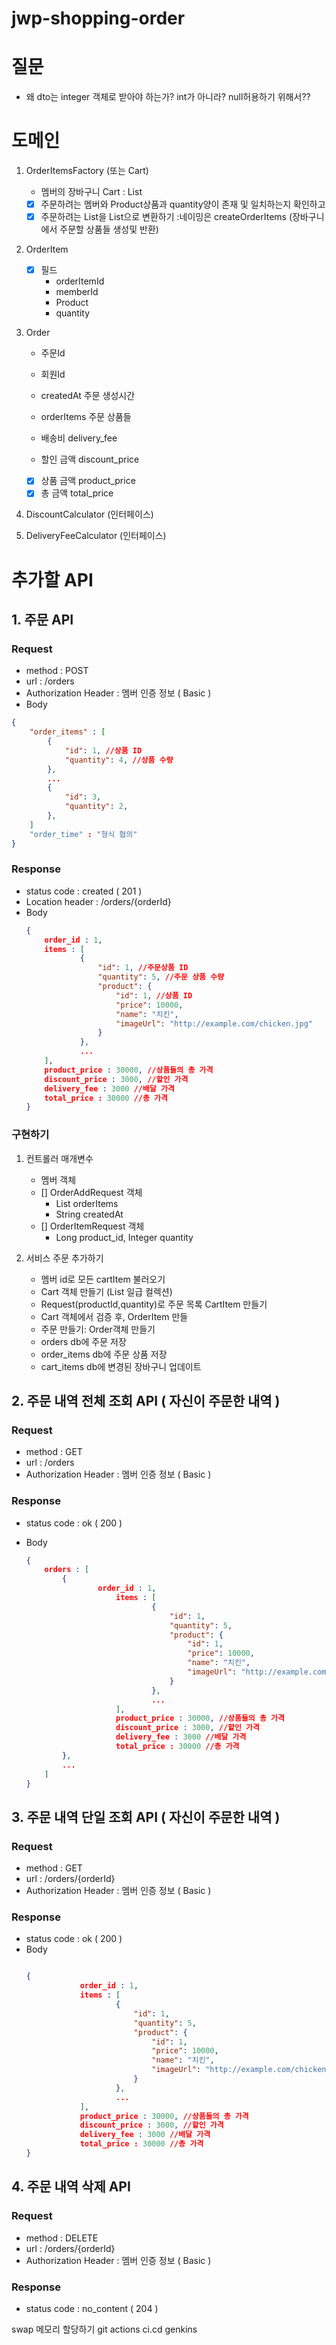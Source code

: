 # jwp-shopping-order

# 질문
- 왜 dto는 integer 객체로 받아야 하는가? int가 아니라? null허용하기 위해서??


# 도메인
1. OrderItemsFactory (또는 Cart)
    - 멤버의 장바구니 Cart : List<CartItem>
    - [x] 주문하려는 멤버와 Product상품과 quantity양이 존재 및 일치하는지 확인하고
    - [x] 주문하려는 List<CartItem>을 List<OrderItem>으로 변환하기
      :네이밍은 createOrderItems (장바구니에서 주문할 상품들 생성및 반환)
2. OrderItem
    - [x] 필드
      - orderItemId
      - memberId
      - Product
      - quantity

3. Order
    - 주문Id
    - 회원Id
    - createdAt 주문 생성시간
    - orderItems 주문 상품들
   
    - 배송비 delivery_fee
    - 할인 금액 discount_price
    - [x] 상품 금액 product_price
    - [x] 총 금액 total_price

4. DiscountCalculator (인터페이스)

5. DeliveryFeeCalculator (인터페이스)

# 추가할 API

## 1. 주문 API
### Request
- method : POST
- url : /orders
- Authorization Header : 멤버 인증 정보 ( Basic )
- Body
```json
{
	"order_items" : [
		{
			"id": 1, //상품 ID
			"quantity": 4, //상품 수량
		},
		...
		{
			"id": 3,
			"quantity": 2,
		},
	]
	"order_time" : "형식 협의"
}
```

### Response
- status code : created ( 201 )
- Location header : /orders/{orderId}
- Body
    ```json
    {
    	order_id : 1,
    	items : [
    			{
    			    "id": 1, //주문상품 ID
    			    "quantity": 5, //주문 상품 수량
    			    "product": {
    			        "id": 1, //상품 ID
    			        "price": 10000,
    			        "name": "치킨",
    			        "imageUrl": "http://example.com/chicken.jpg"
    			    }
    			},
    			...
    	],
    	product_price : 30000, //상품들의 총 가격
    	discount_price : 3000, //할인 가격
    	delivery_fee : 3000 //배달 가격
    	total_price : 30000 //총 가격
    }
    ```


### 구현하기

1. 컨트롤러 매개변수
    - 멤버 객체 
    - [] OrderAddRequest 객체
      - List<OrderItemRequest> orderItems
      - String createdAt
    - [] OrderItemRequest 객체
      - Long product_id, Integer quantity
          
2. 서비스 주문 추가하기
   - 멤버 id로 모든 cartItem 불러오기
   - Cart 객체 만들기 (List<CartItem> 일급 컬렉션)
   - Request(productId,quantity)로 주문 목록 CartItem 만들기
   - Cart 객체에서 검증 후, OrderItem 만들
   - 주문 만들기: Order객체 만들기
   - orders db에 주문 저장
   - order_items db에 주문 상품 저장
   - cart_items db에 변경된 장바구니 업데이트




## 2. 주문 내역 전체 조회 API ( 자신이 주문한 내역 )
### Request
- method : GET
- url : /orders
- Authorization Header : 멤버 인증 정보 ( Basic )

### Response
- status code : ok ( 200 )
- Body

    ```json
    {
    	orders : [
    		{
    				order_id : 1,
    					items : [
    							{
    							    "id": 1,
    							    "quantity": 5,
    							    "product": {
    							        "id": 1,
    							        "price": 10000,
    							        "name": "치킨",
    							        "imageUrl": "http://example.com/chicken.jpg"
    							    }
    							},
    							...
    					],
    					product_price : 30000, //상품들의 총 가격
    					discount_price : 3000, //할인 가격
    					delivery_fee : 3000 //배달 가격
    					total_price : 30000 //총 가격
    		},
    		...
    	]
    }
    ```




## 3. 주문 내역 단일 조회 API ( 자신이 주문한 내역 )
### Request
- method : GET
- url : /orders/{orderId}
- Authorization Header : 멤버 인증 정보 ( Basic )

### Response
- status code : ok ( 200 )
- Body
    ```json
    
    {
    			order_id : 1,
    			items : [
    					{
    					    "id": 1,
    					    "quantity": 5,
    					    "product": {
    					        "id": 1,
    					        "price": 10000,
    					        "name": "치킨",
    					        "imageUrl": "http://example.com/chicken.jpg"
    					    }
    					},
    					...
    			],
    			product_price : 30000, //상품들의 총 가격
    			discount_price : 3000, //할인 가격
    			delivery_fee : 3000 //배달 가격
    			total_price : 30000 //총 가격
    }
    ```




## 4. 주문 내역 삭제 API
### Request
- method : DELETE
- url : /orders/{orderId}
- Authorization Header : 멤버 인증 정보 ( Basic )

### Response
- status code :  no_content ( 204 )


swap 메모리 할당하기
git actions ci.cd
genkins

